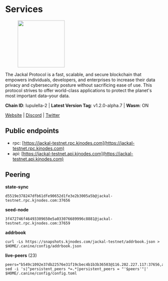 # Services

<figure><img src="https://raw.githubusercontent.com/kj89/testnet_manuals/main/pingpub/logos/jackal.png" width="150" alt=""><figcaption></figcaption></figure>

The Jackal Protocol is a fast, scalable, and secure blockchain that empowers  individuals, developers, and enterprises to increase their data privacy and  cybersecurity posture without sacrificing ease of use. This protocol strives  to offer world-class applications to protect the planet's most important data–your data.

**Chain ID**: lupulella-2 | **Latest Version Tag**: v1.2.0-alpha.7 | **Wasm**: ON

[Website](https://jackalprotocol.com) | [Discord](https://discord.com/invite/5GKym3p6rj) | [Twitter](https://twitter.com/Jackal_Protocol)


## Public endpoints

* rpc: [https://jackal-testnet.rpc.kjnodes.com](https://jackal-testnet.rpc.kjnodes.com)
* api: [https://jackal-testnet.api.kjnodes.com](https://jackal-testnet.api.kjnodes.com)

## Peering

**state-sync**

```
d5519e378247dfb61dfe90652d1fe3e2b3005a5b@jackal-testnet.rpc.kjnodes.com:37656
```

**seed-node**

```
3f472746f46493309650e5a033076689996c8881@jackal-testnet.rpc.kjnodes.com:37659
```

**addrbook**
```
curl -Ls https://snapshots.kjnodes.com/jackal-testnet/addrbook.json > $HOME/.canine/config/addrbook.json
```

**live-peers** (23)
```
peers="b549c1092e37db22576e31f19cbec4b1b3b36503@116.202.227.117:37656,a0f726a3dffb45d9cbde0913701bd757fcd7e434@157.90.2.254:36656,5eedbfbe64b942f4ab54db3842acf3bfab034c24@161.97.74.88:46656,a76cb9a09652ad3f62987966dda2199a0ee1bf64@65.109.90.33:17556,c28ae12dc190b2abfc578f8ed2fea90fa5ff3b1d@65.108.134.208:26656,0e3058446ee9b1ad449b5d3a60d5c4f92dd3785c@65.109.30.12:56656,6c7100291f35132ac1b58ff7c6d05b4ce75512b7@65.108.70.119:36156,451622fd913f6119a67f67e65f3ab82c3fbea529@78.107.253.133:32656,d5519e378247dfb61dfe90652d1fe3e2b3005a5b@65.109.68.190:37656,5c2a752c9b1952dbed075c56c600c3a79b58c395@195.3.220.57:26906,9a2c091798681f89b11f8eea370bf9c6284437c5@167.86.115.183:26656,372111fd8c3c11a57cd34db58b2bdd8d2b6e5005@172.104.19.93:26656,09d9127972ded9e22f9f11833ed7fcfa149cf1fa@65.109.92.240:19126,2633208f609ac5fc77fac203dd23326ba0fc9902@185.208.207.94:26656,80420ad774e622bda8e1dfa9b80da11eee7eed1f@144.126.140.252:29656,6c6c7f370febd64447770da8aec0b9d359d61565@65.109.70.23:17556,0394449cab5a29f24dd4f37683d3b7622f27c0fc@65.108.206.118:61156,b26f63f307ca8e80033cbc618f7577e5be7f0c1a@95.217.118.96:27363,1b191fb9ef837dec648136097f94925a15dd85ab@213.170.135.20:26516,f3e70d3de1974208af04dac6fabd657ab4abf0ff@65.108.75.107:24656,84af58201840781a0a62449d1dcdb0ad0cf5bdb3@91.223.3.144:26356,9b2bbd5121265ebbf9003341e8a2e0abdbc24b67@46.228.199.8:26656,ade4d8bc8cbe014af6ebdf3cb7b1e9ad36f412c0@176.9.82.221:17556"
sed -i 's|^persistent_peers *=.*|persistent_peers = "'$peers'"|' $HOME/.canine/config/config.toml
```
